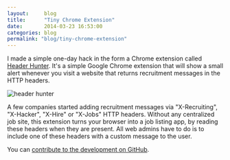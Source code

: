 ```yaml
---
layout:     blog
title:      "Tiny Chrome Extension"
date:       2014-03-23 16:53:00
categories: blog
permalink: "blog/tiny-chrome-extension"
---
```


I made a simple one-day hack in the form a Chrome extension called [Header Hunter](https://chrome.google.com/webstore/detail/headerhunter/almeoedichpmgpjhobhenfacacpohbma). It's a simple Google Chrome extension that will show a small alert whenever you visit a website that returns recruitment messages in the HTTP headers.

<div class="wide-750">
  <img alt="header hunter" src="{% asset_path blog/headerhunter.jpg %}" />
</div>

A few companies started adding recruitment messages via "X-Recruiting", "X-Hacker", "X-Hire" or "X-Jobs" HTTP headers. Without any centralized job site, this extension turns your browser into a job listing app, by reading these headers when they are present. All web admins have to do is to include one of these headers with a custom message to the user.

You can [contribute to the development on GitHub](https://github.com/runemadsen/headerhunter).